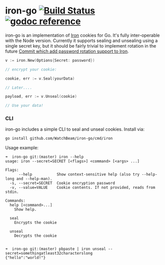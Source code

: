 # iron-go [![Build Status](https://travis-ci.org/WatchBeam/iron-go.svg?branch=master)](https://travis-ci.org/WatchBeam/iron-go) [![godoc reference](https://godoc.org/github.com/WatchBeam/iron-go?status.png)](https://godoc.org/github.com/WatchBeam/iron-go)


iron-go is an implementation of [Iron](https://github.com/hueniverse/iron) cookies for Go. It's fully inter-operable with the Node version. Currently it supports sealing and unsealing using a single secret key, but it should be fairly trivial to implement rotation in the future [Commit which add password rotation support to Iron](https://github.com/hueniverse/iron/commit/b96cb22aee74d3871a89cd52f5ea1dd221b735bc).


```go
v := iron.New(Options{Secret: password})

// encrypt your cookie:

cookie, err := v.Seal(yourData)

// Later....

payload, err := v.Unseal(cookie)

// Use your data!
```
### CLI

iron-go includes a simple CLI to seal and unseal cookies. Install via:

```
go install github.com/WatchBeam/iron-go/cmd/iron
```

Usage example:

```
➜  iron-go git:(master) iron --help
usage: iron --secret=SECRET [<flags>] <command> [<args> ...]

Flags:
      --help           Show context-sensitive help (also try --help-long and --help-man).
  -s, --secret=SECRET  Cookie encryption password
  -v, --value=VALUE    Cookie contents. If not provided, reads from stdin.

Commands:
  help [<command>...]
    Show help.

  seal
    Encrypts the cookie

  unseal
    Decrypts the cookie


➜  iron-go git:(master) pbpaste | iron unseal --secret=somethingatleast32characterslong
{"hello":"world!"}
```

